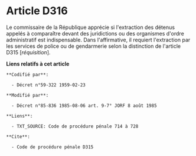 # Article D316

Le commissaire de la République apprécie si l'extraction des détenus appelés à comparaître devant des juridictions ou des
organismes d'ordre administratif est indispensable. Dans l'affirmative, il requiert l'extraction par les services de police
ou de gendarmerie selon la distinction de l'article D315 [*réquisition*].

**Liens relatifs à cet article**

	**Codifié par**:

	  - Décret n°59-322 1959-02-23

	**Modifié par**:

	  - Décret n°85-836 1985-08-06 art. 9-7° JORF 8 août 1985

	**Liens**:

	  - TXT_SOURCE: Code de procédure pénale 714 à 728

	**Cite**:

	  - Code de procédure pénale D315
